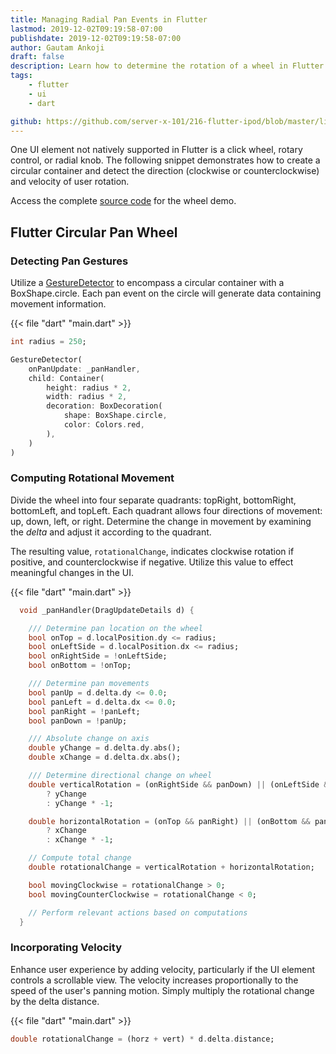 ```yaml
---
title: Managing Radial Pan Events in Flutter
lastmod: 2019-12-02T09:19:58-07:00
publishdate: 2019-12-02T09:19:58-07:00
author: Gautam Ankoji
draft: false
description: Learn how to determine the rotation of a wheel in Flutter using user pan gestures.
tags: 
    - flutter
    - ui
    - dart

github: https://github.com/server-x-101/216-flutter-ipod/blob/master/lib/wheel.dart
---
```


One UI element not natively supported in Flutter is a click wheel, rotary control, or radial knob. The following snippet demonstrates how to create a circular container and detect the direction (clockwise or counterclockwise) and velocity of user rotation.


Access the complete [source code](https://github.com/server-x-101/216-flutter-ipod/blob/master/lib/wheel.dart) for the wheel demo.

## Flutter Circular Pan Wheel

### Detecting Pan Gestures
 
Utilize a [GestureDetector](https://api.flutter.dev/flutter/widgets/GestureDetector-class.html) to encompass a circular container with a BoxShape.circle. Each pan event on the circle will generate data containing movement information.

{{< file "dart" "main.dart" >}}
```dart
int radius = 250;

GestureDetector(
    onPanUpdate: _panHandler,
    child: Container(
        height: radius * 2,
        width: radius * 2,
        decoration: BoxDecoration(
            shape: BoxShape.circle,
            color: Colors.red,
        ),
    )
)
```

### Computing Rotational Movement

Divide the wheel into four separate quadrants: topRight, bottomRight, bottomLeft, and topLeft. Each quadrant allows four directions of movement: up, down, left, or right. Determine the change in movement by examining the *delta* and adjust it according to the quadrant.

The resulting value, `rotationalChange`, indicates clockwise rotation if positive, and counterclockwise if negative. Utilize this value to effect meaningful changes in the UI.

{{< file "dart" "main.dart" >}}
```dart
  void _panHandler(DragUpdateDetails d) {

    /// Determine pan location on the wheel
    bool onTop = d.localPosition.dy <= radius;
    bool onLeftSide = d.localPosition.dx <= radius;
    bool onRightSide = !onLeftSide;
    bool onBottom = !onTop;

    /// Determine pan movements
    bool panUp = d.delta.dy <= 0.0;
    bool panLeft = d.delta.dx <= 0.0;
    bool panRight = !panLeft;
    bool panDown = !panUp;

    /// Absolute change on axis
    double yChange = d.delta.dy.abs();
    double xChange = d.delta.dx.abs();

    /// Determine directional change on wheel
    double verticalRotation = (onRightSide && panDown) || (onLeftSide && panUp)
        ? yChange
        : yChange * -1;

    double horizontalRotation = (onTop && panRight) || (onBottom && panLeft) 
        ? xChange 
        : xChange * -1;

    // Compute total change
    double rotationalChange = verticalRotation + horizontalRotation; 

    bool movingClockwise = rotationalChange > 0;
    bool movingCounterClockwise = rotationalChange < 0;

    // Perform relevant actions based on computations
  }
```

### Incorporating Velocity

Enhance user experience by adding velocity, particularly if the UI element controls a scrollable view. The velocity increases proportionally to the speed of the user's panning motion. Simply multiply the rotational change by the delta distance.

{{< file "dart" "main.dart" >}}
```dart
double rotationalChange = (horz + vert) * d.delta.distance;
```
